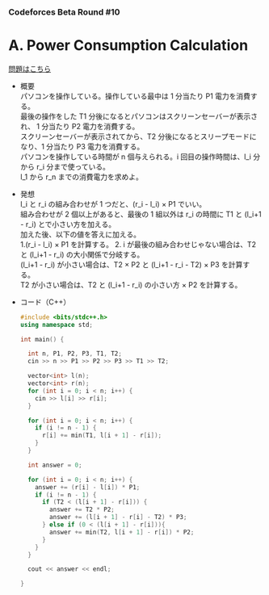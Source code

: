 ### Codeforces Beta Round #10

# A. Power Consumption Calculation

  [問題はこちら](https://codeforces.com/problemset/problem/10/A)
  
- 概要<br>
  パソコンを操作している。操作している最中は 1 分当たり P1 電力を消費する。<br>
  最後の操作をした T1 分後になるとパソコンはスクリーンセーバーが表示され、 1 分当たり P2 電力を消費する。<br>
  スクリーンセーバーが表示されてから、T2 分後になるとスリープモードになり、1 分当たり P3 電力を消費する。<br>
  パソコンを操作している時間が n 個与えられる。i 回目の操作時間は、l_i 分から r_i 分まで使っている。<br>
  l_1 から r_n までの消費電力を求めよ。
  
  
- 発想<br>
  l_i と r_i の組み合わせが 1 つだと、(r_i - l_i) × P1 でいい。<br>
  組み合わせが 2 個以上があると、最後の 1 組以外は r_i の時間に T1 と (l_i+1 - r_i) とで小さい方を加える。<br>
  加えた後、以下の値を答えに加える。<br>
  1.(r_i - l_i) × P1 を計算する。
  2. i が最後の組み合わせじゃない場合は、T2 と (l_i+1 - r_i) の大小関係で分岐する。<br>
  (l_i+1 - r_i) が小さい場合は、T2 × P2 と (l_i+1 - r_i - T2) × P3 を計算する。<br>
  T2 が小さい場合は、T2 と (l_i+1 - r_i) の小さい方 × P2 を計算する。<br>

  
- コード（C++）

  ```cpp
  #include <bits/stdc++.h>
  using namespace std;

  int main() {

    int n, P1, P2, P3, T1, T2;
    cin >> n >> P1 >> P2 >> P3 >> T1 >> T2;

    vector<int> l(n);
    vector<int> r(n);
    for (int i = 0; i < n; i++) {
      cin >> l[i] >> r[i];
    }

    for (int i = 0; i < n; i++) {
      if (i != n - 1) {
        r[i] += min(T1, l[i + 1] - r[i]);
      }
    }

    int answer = 0;

    for (int i = 0; i < n; i++) {
      answer += (r[i] - l[i]) * P1;
      if (i != n - 1) {
        if (T2 < (l[i + 1] - r[i])) {
          answer += T2 * P2;
          answer += (l[i + 1] - r[i] - T2) * P3;
        } else if (0 < (l[i + 1] - r[i])){
          answer += min(T2, l[i + 1] - r[i]) * P2;
        }
      }
    }

    cout << answer << endl;

  }
  ```
    